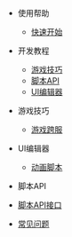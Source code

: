 * 使用帮助

  * [快速开始](/docs/help/quickstart.md)


* 开发教程

  * [游戏技巧](/docs/development/contents.md#游戏技巧)
  * [脚本API](/docs/development/contents.md#脚本API)
  * [UI编辑器](/docs/development/contents.md#UI编辑器)


* 游戏技巧

  * [游戏跨服](/docs/development/skills/游戏跨服.md)


* UI编辑器

  * [动画脚本](/docs/development/UI/动画脚本.md) 

* 脚本API


* [脚本API接口](https://developers.mini1.cn/wiki/API.html)

* [常见问题](/docs/questions.md)